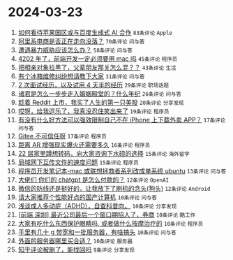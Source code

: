 # 2024-03-23

1. [如何看待苹果国区或与百度生成式 AI 合作](https://www.v2ex.com/t/1026254) `83条评论` `Apple`
1. [阿里系电商是否正在走向没落？](https://www.v2ex.com/t/1026269) `70条评论` `问与答`
1. [遭遇暴力威胁应该怎么办？](https://www.v2ex.com/t/1026280) `58条评论` `问与答`
1. [4202 年了，前端开发一定必须要用 mac 吗](https://www.v2ex.com/t/1026345) `45条评论` `程序员`
1. [把相亲对象拉黑了，父辈朋友那关怎么混？？](https://www.v2ex.com/t/1026307) `43条评论` `生活`
1. [有个冰箱维修纠纷想请教下大家](https://www.v2ex.com/t/1026260) `31条评论` `问与答`
1. [2 次面试经历，以及试用 4 天半的经历](https://www.v2ex.com/t/1026358) `29条评论` `职场话题`
1. [诸君是怎么一步步走入婚姻殿堂的？什么年纪](https://www.v2ex.com/t/1026318) `26条评论` `问与答`
1. [趁着 Reddit 上市，我买了人生的第一只美股](https://www.v2ex.com/t/1026301) `20条评论` `分享发现`
1. [哎呀，给我逗乐了，我真没忍住笑出来了](https://www.v2ex.com/t/1026353) `19条评论` `程序员`
1. [有没有什么好方法可以强效限制自己不在 iPhone 上下载外卖 APP？](https://www.v2ex.com/t/1026331) `17条评论` `问与答`
1. [Gitee 不可信任呀](https://www.v2ex.com/t/1026261) `17条评论` `程序员`
1. [距离 AR 增强现实爆火还需要多久](https://www.v2ex.com/t/1026297) `16条评论` `程序员`
1. [22 届家里蹲想转码，向大家咨询下水硕的选择](https://www.v2ex.com/t/1026320) `15条评论` `海外留学`
1. [局域网下互传文件的速度问题](https://www.v2ex.com/t/1026299) `15条评论` `程序员`
1. [程序员开发笔记本-mac 或联想拯救者系列改成单系统 ubuntu](https://www.v2ex.com/t/1026279) `13条评论` `问与答`
1. [大佬们 你们的 chatgpt 是怎么付款的？](https://www.v2ex.com/t/1026278) `12条评论` `OpenAI`
1. [微信的防线还是挺好的，让我放下了刷机的念头(狗头)](https://www.v2ex.com/t/1026262) `12条评论` `Android`
1. [请大家推荐个性能好点的国产计算机](https://www.v2ex.com/t/1026370) `10条评论` `问与答`
1. [浅谈成人多动症（ADHD），自查科普向。](https://www.v2ex.com/t/1026340) `10条评论` `分享发现`
1. [[前端 深圳] 最近公司最后一个窗口期招人了，券商](https://www.v2ex.com/t/1026292) `10条评论` `酷工作`
1. [大家有吃什么东西保护眼睛吗, 或者做什么按摩治疗的](https://www.v2ex.com/t/1026286) `10条评论` `程序员`
1. [手里有几十 g 带宽和一批服务器，有啥搞头](https://www.v2ex.com/t/1026285) `10条评论` `问与答`
1. [外面的服务器哪里买合适？](https://www.v2ex.com/t/1026272) `10条评论` `服务器`
1. [知乎评论被删了，能找回吗](https://www.v2ex.com/t/1026293) `9条评论` `分享发现`
